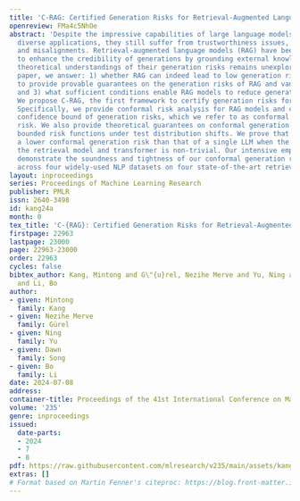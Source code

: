 ```yaml
---
title: 'C-RAG: Certified Generation Risks for Retrieval-Augmented Language Models'
openreview: FMa4c5NhOe
abstract: 'Despite the impressive capabilities of large language models (LLMs) across
  diverse applications, they still suffer from trustworthiness issues, such as hallucinations
  and misalignments. Retrieval-augmented language models (RAG) have been proposed
  to enhance the credibility of generations by grounding external knowledge, but the
  theoretical understandings of their generation risks remains unexplored. In this
  paper, we answer: 1) whether RAG can indeed lead to low generation risks, 2) how
  to provide provable guarantees on the generation risks of RAG and vanilla LLMs,
  and 3) what sufficient conditions enable RAG models to reduce generation risks.
  We propose C-RAG, the first framework to certify generation risks for RAG models.
  Specifically, we provide conformal risk analysis for RAG models and certify an upper
  confidence bound of generation risks, which we refer to as conformal generation
  risk. We also provide theoretical guarantees on conformal generation risks for general
  bounded risk functions under test distribution shifts. We prove that RAG achieves
  a lower conformal generation risk than that of a single LLM when the quality of
  the retrieval model and transformer is non-trivial. Our intensive empirical results
  demonstrate the soundness and tightness of our conformal generation risk guarantees
  across four widely-used NLP datasets on four state-of-the-art retrieval models.'
layout: inproceedings
series: Proceedings of Machine Learning Research
publisher: PMLR
issn: 2640-3498
id: kang24a
month: 0
tex_title: 'C-{RAG}: Certified Generation Risks for Retrieval-Augmented Language Models'
firstpage: 22963
lastpage: 23000
page: 22963-23000
order: 22963
cycles: false
bibtex_author: Kang, Mintong and G\"{u}rel, Nezihe Merve and Yu, Ning and Song, Dawn
  and Li, Bo
author:
- given: Mintong
  family: Kang
- given: Nezihe Merve
  family: Gürel
- given: Ning
  family: Yu
- given: Dawn
  family: Song
- given: Bo
  family: Li
date: 2024-07-08
address:
container-title: Proceedings of the 41st International Conference on Machine Learning
volume: '235'
genre: inproceedings
issued:
  date-parts:
  - 2024
  - 7
  - 8
pdf: https://raw.githubusercontent.com/mlresearch/v235/main/assets/kang24a/kang24a.pdf
extras: []
# Format based on Martin Fenner's citeproc: https://blog.front-matter.io/posts/citeproc-yaml-for-bibliographies/
---
```

